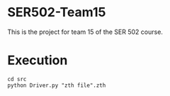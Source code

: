 # SER502-Team15
This is the project for team 15 of the SER 502 course.

# Execution
```
cd src
python Driver.py "zth file".zth 

```
